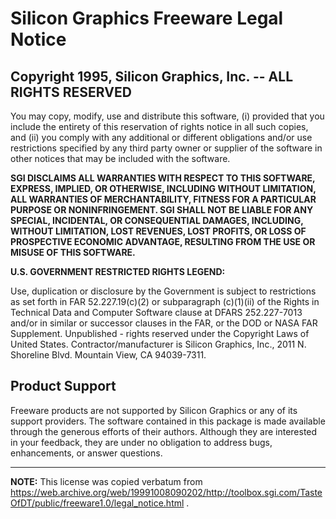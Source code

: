 # Silicon Graphics Freeware Legal Notice
## Copyright 1995, Silicon Graphics, Inc. -- ALL RIGHTS RESERVED

You may copy, modify, use and distribute this software, (i) provided that you include the entirety of this reservation of rights notice in all such copies, and (ii) you comply with any additional or different obligations and/or use restrictions specified by any third party owner or supplier of the software in other notices that may be included with the software.

**SGI DISCLAIMS ALL WARRANTIES WITH RESPECT TO THIS SOFTWARE, EXPRESS, IMPLIED, OR OTHERWISE, INCLUDING WITHOUT LIMITATION, ALL WARRANTIES OF MERCHANTABILITY, FITNESS FOR A PARTICULAR PURPOSE OR NONINFRINGEMENT. SGI SHALL NOT BE LIABLE FOR ANY SPECIAL, INCIDENTAL, OR CONSEQUENTIAL DAMAGES, INCLUDING, WITHOUT LIMITATION, LOST REVENUES, LOST PROFITS, OR LOSS OF PROSPECTIVE ECONOMIC ADVANTAGE, RESULTING FROM THE USE OR MISUSE OF THIS SOFTWARE.**

**U.S. GOVERNMENT RESTRICTED RIGHTS LEGEND:**

Use, duplication or disclosure by the Government is subject to restrictions as set forth in FAR 52.227.19(c)(2) or subparagraph (c)(1)(ii) of the Rights in Technical Data and Computer Software clause at DFARS 252.227-7013 and/or in similar or successor clauses in the FAR, or the DOD or NASA FAR Supplement. Unpublished - rights reserved under the Copyright Laws of United States. Contractor/manufacturer is Silicon Graphics, Inc., 2011 N. Shoreline Blvd. Mountain View, CA 94039-7311.

## Product Support

Freeware products are not supported by Silicon Graphics or any of its support providers. The software contained in this package is made available through the generous efforts of their authors. Although they are interested in your feedback, they are under no obligation to address bugs, enhancements, or answer questions. 

----

**NOTE:** This license was copied verbatum from https://web.archive.org/web/19991008090202/http://toolbox.sgi.com/TasteOfDT/public/freeware1.0/legal_notice.html .
